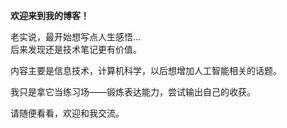 **欢迎来到我的博客！**

老实说，最开始想写点人生感悟...  
后来发现还是技术笔记更有价值。

内容主要是信息技术，计算机科学，以后想增加人工智能相关的话题。

我只是拿它当练习场——锻炼表达能力，尝试输出自己的收获。

请随便看看，欢迎和我交流。




